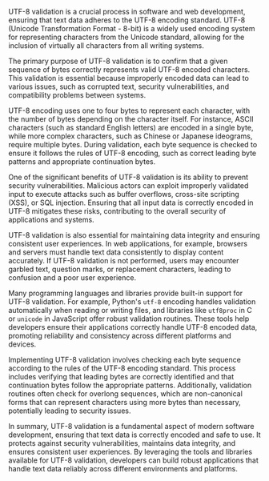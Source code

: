 UTF-8 validation is a crucial process in software and web development, ensuring that text data adheres to the UTF-8 encoding standard. UTF-8 (Unicode Transformation Format - 8-bit) is a widely used encoding system for representing characters from the Unicode standard, allowing for the inclusion of virtually all characters from all writing systems.

The primary purpose of UTF-8 validation is to confirm that a given sequence of bytes correctly represents valid UTF-8 encoded characters. This validation is essential because improperly encoded data can lead to various issues, such as corrupted text, security vulnerabilities, and compatibility problems between systems.

UTF-8 encoding uses one to four bytes to represent each character, with the number of bytes depending on the character itself. For instance, ASCII characters (such as standard English letters) are encoded in a single byte, while more complex characters, such as Chinese or Japanese ideograms, require multiple bytes. During validation, each byte sequence is checked to ensure it follows the rules of UTF-8 encoding, such as correct leading byte patterns and appropriate continuation bytes.

One of the significant benefits of UTF-8 validation is its ability to prevent security vulnerabilities. Malicious actors can exploit improperly validated input to execute attacks such as buffer overflows, cross-site scripting (XSS), or SQL injection. Ensuring that all input data is correctly encoded in UTF-8 mitigates these risks, contributing to the overall security of applications and systems.

UTF-8 validation is also essential for maintaining data integrity and ensuring consistent user experiences. In web applications, for example, browsers and servers must handle text data consistently to display content accurately. If UTF-8 validation is not performed, users may encounter garbled text, question marks, or replacement characters, leading to confusion and a poor user experience.

Many programming languages and libraries provide built-in support for UTF-8 validation. For example, Python's `utf-8` encoding handles validation automatically when reading or writing files, and libraries like `utf8proc` in C or `unicode` in JavaScript offer robust validation routines. These tools help developers ensure their applications correctly handle UTF-8 encoded data, promoting reliability and consistency across different platforms and devices.

Implementing UTF-8 validation involves checking each byte sequence according to the rules of the UTF-8 encoding standard. This process includes verifying that leading bytes are correctly identified and that continuation bytes follow the appropriate patterns. Additionally, validation routines often check for overlong sequences, which are non-canonical forms that can represent characters using more bytes than necessary, potentially leading to security issues.

In summary, UTF-8 validation is a fundamental aspect of modern software development, ensuring that text data is correctly encoded and safe to use. It protects against security vulnerabilities, maintains data integrity, and ensures consistent user experiences. By leveraging the tools and libraries available for UTF-8 validation, developers can build robust applications that handle text data reliably across different environments and platforms.
